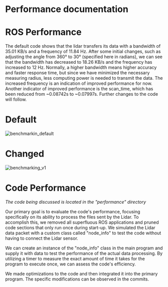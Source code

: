 # Performance documentation

# ROS Performance 
The default code shows that the lidar transfers its data with a bandwidth of 35.01 KB/s and a frequency of 11.84 Hz.
After some initial changes, such as adjusting the angle from 360° to 30° (specified here in radians),
we can see that the bandwidth has decreased to 18.26 KB/s and the frequency has increased to 12 Hz.
Normally, a higher bandwidth means higher accuracy and faster response time, but since we have minimized the necessary measuring radius,
less computing power is needed to transmit the data. The increased frequency is an indication of improved performance for now.
Another indicator of improved performance is the scan_time, which has been reduced from ~0.08742s to ~0.07997s.
Further changes to the code will follow.

# Default

![benchmarkin_default](https://user-images.githubusercontent.com/84909827/223700445-5bda0c12-77ad-4d9f-90c9-4611ccebeaf3.PNG)


# Changed

![benchmarking_v1](https://user-images.githubusercontent.com/84909827/223700629-387e3d76-2d24-4b9e-abc5-66c682005718.PNG)


# Code Performance

*The code being discussed is located in the "performance" directory* 

Our primary goal is to evaluate the code's performance, focusing specifically on its ability to process the files sent by the Lidar. To accomplish this, we removed all superfluous ROS applications and pruned code sections that only run once during start-up. We simulated the Lidar data packet with a custom class called "node_info" to test the code without having to connect the Lidar sensor.

We can create an instance of the "node_info" class in the main program and supply it with data to test the performance of the actual data processing. By utilizing a timer to measure the exact amount of time it takes for the program to execute once, we can assess the code's efficiency.

We made optimizations to the code and then integrated it into the primary program. The specific modifications can be observed in the commits.
